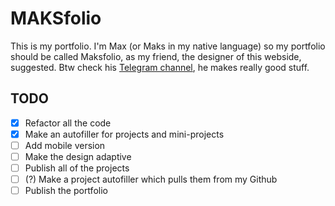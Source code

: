# MAKSfolio

This is my portfolio. I'm Max (or Maks in my native language) so my portfolio should be called Maksfolio, as my friend, the designer of this webside, suggested. Btw check his [Telegram channel](t.me/fluedacomp), he makes really good stuff.

## TODO

- [x] Refactor all the code
- [x] Make an autofiller for projects and mini-projects
- [ ] Add mobile version
- [ ] Make the design adaptive
- [ ] Publish all of the projects
- [ ] (?) Make a project autofiller which pulls them from my Github
- [ ] Publish the portfolio